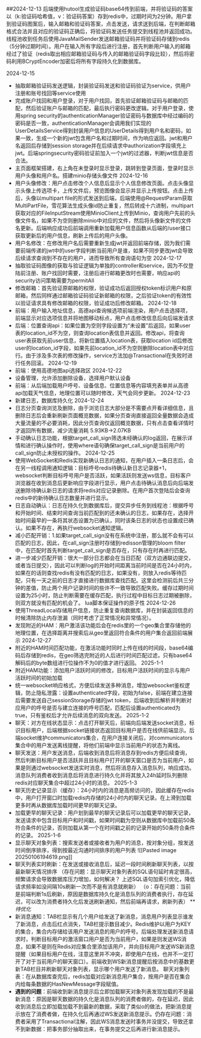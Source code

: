 
##2024-12-13
后端使用hutool生成验证码base64传到前端，并将验证码的答案以（k:验证码哈希值，v：验证码答案）存到redis中，过期时间为2分钟。用户拿到验证码图案后，输入邮箱和验证码答案，点击发送，请求送到后端，在判断邮箱格式合法并且对应的验证码正确后，将验证码发送任务提交到线程池并返回成功。线程池收到任务后使用JavaMailSender发送邮箱验证码并将验证码存储到redis（5分钟过期时间）。用户在输入所有字段后进行注册，首先判断用户输入的邮箱经过了验证（redis取出相应邮箱验证码与传入的邮箱验证码字段比较），然后将密码利用BCryptEncoder加密后将所有字段持久化到数据库。

2024-12-15
* 抽取邮箱验证码发送逻辑，封装验证码发送和验证码验证为service，供用户注册和账号找回等service使用
* 完成账户找回和用户登录，对于用户找回，首先验证邮箱验证码与邮箱的匹配，然后验证账户与邮箱的匹配，最后执行密码更改逻辑。对于用户登录，使用spring security的authenticationManager验证密码与数据库中经过编码的密码是否一致，authenticationManager会调用我们实现的UserDetailsService得到封装用户信息的UserDetails得到用户名和密码，如果一致，生成一个新的jwt包含用户名和过期时间，作为响应返回。jwt和用户名返回后存储到session storage并在后续请求中authorization字段填充上jwt。后端springsecurity密码验证前加入一个jwt的过滤器，判断jwt信息是否合法。
* 主页面框架搭建，右上角在未登录时显示登录，跳转到登录页面，登录时显示用户头像和用户名。搭建minio存储头像文件
2024-12-16
* 用户头像修改：用户点击修改个人信息后显示个人信息修改页面。点击头像显示头像上传选项卡，上传文件后，预览图像会显示并显示上传按钮。点击上传后，头像以multipart file的形式发送到后端，后端使用@RequestParam获取MultiPartFile，雪花算法生成头像id防止重复，然后转成十六进制，multipart获取对应的FileInputStream使用MinioClient上传到Minio，查询用户先前的头像文件名，如果不为空则删除minio中对应的文件，然后将头像新文件的文件名更新。后端响应成功后前端调用重新加载用户信息函数从后端的/user接口获取更新后的用户信息，刷新上传后的用户头像。
*  用户名修改：在修改用户名后需要重新生成jwt并返回前端存储，因为我们需要前端传递的jwt中的user字段判断当前用户是谁，如果不同步更改jwt会导致后续请求查询到不存在的用户，进而导致所有查询语句为空
2024-12-17
* 抽取验证码图像的获取与验证逻辑为单独的controller和service，因为不仅登陆前注册、账户找回时需要，注册后进行邮箱更改时也需要，响应api的security访问策略需要为permitAll
* 修改邮箱：首先验证原邮箱的权限，验证成功后返回授权token标识用户和原邮箱，然后同样通过邮箱验证码验证新邮箱的权限，之后验证token的有效性以验证请求具有修改邮箱的权限，验证成功后修改邮箱。
2024-12-18
* 前端：用户输入地址信息，高德api查询候选项前端渲染，用户点击选择项，前端显示对应选项信息并将地图移动标点，用户点击修改信息后向后端发请求
* 后端：位置查询api：如果位置为空则字段设置为“未设置”后返回，如果user表的location_id不为空，则查询location表信息并返回。修改api，将查询user表获取先前user信息，将新位置插入location表，获取location id后修改user的location_id字段，如果先前location_id不为空则删除location表中对应行。由于涉及多次表的修改操作，service方法加@Transactional在失败时进行任务回滚。
2024-12-19
* 前端：使用高德地图api选择政区
2024-12-22
* 设备管理，允许添加删除设备，选择用户默认设备
* 前端：从后端加载用户呼号、设备信息、位置信息等内容填充表单并从高德api加载天气信息，地理位置可以随时修改，天气会同步更新。
2024-12-23
* 新建日志，数据库持久化 
2024-12-24
* 日志分页查询浏览及删除，由于浏览日志大部分是不需要点开看详细信息，且删除日志后会重新刷新页面概览数据，如果分页查询直接返回全量数据会造成大量流量的不必要消耗，因此分页查询仅返回概览数据，只有点击查看详情时才返回所有数据，减少流量消耗  5.93KB->2.07KB
* 手动确认日志功能，根据target_call_sign筛选未经确认的log返回，在展示详情和进行确认操作时，使用where语句确保target_call_sign是当前用户的call_sign防止未授权的操作。
2024-12-25
* 使用WebSocket和Redis实现新确认日志的通知，在用户插入一条日志后，会在另一线程调用通知逻辑：目标呼号redis待确认新日志记录器+1，websocket判断目标呼号用户是否活跃，如果活跃则发送ws信息，目标客户浏览器在收到消息后更新响应字段进行显示，用户点击待确认消息后向后端发送删除待确认新日志的请求将redis对应记录删除。在用户首次登陆后会查询redis中的新待确认日志数量并进行显示。
* 日志自动确认：日志在持久化到数据库后，提交异步任务到线程池：根据呼号和开始时间、结束时间查询当前匹配到的还未确认的日志，如果存在，选择开始时间最早的一条将其状态设置为已确认，同时该条日志的状态也设置成已确认。如果不存在，再执行websocket通知逻辑。
* 减小匹配开销：1.如果target_call_sign没有在系统中注册，那么就不会有可以匹配的日志，因此，在call_sign注册时存储到redisson管理的bloom filter中，在匹配时首先判断target_call_sign是否存在，只有存在时再进行匹配。
* 进一步减少匹配开销：很大一部分日志都会在当日匹配（双方边通联边提交，或者当日提交），因此可以判断log的开始时间距离当前时间是否在24小时内，如果在的话则查找redis有没有匹配的日志，如果没有，则放入redis等待匹配，只有一天之前的日志才直接进行数据库查找匹配。这里会检测前后共三分钟的差值，防止两个用户记录时间的些许不一致导致匹配失败。缓存过期时间设置为25小时，防止判断需要在缓存匹配，执行过程中目标日志过期被删除，则双方就没有匹配的机会了。 lua脚本保证操作的原子性
2024-12-26
* 使用ThreadLocal存储用户信息，防止重复查询数据库，并在封装返回信息的时候清除防止内存泄漏（同时考虑了正常情况和异常情况）。
* 发现附近的HAM：用户激活该功能后会在redis里的一个geo集合里存储他的地理位置，在选择距离并搜索后从geo里返回符合条件的用户集合返回前端展示
2024-12-27
* 附近的HAM时间匹配功能，在激活功能时同时上传在线的时间段，base64编码后存储到redis，在geo筛选完附近的人后进行时间匹配过滤，只有base64解码后的byte数组进行位操作不为0的值才进行返回。
2025-1-1
* 附近HAM功能：添加用户活跃时间的修改，目标用户活跃时间的显示与用户活跃时间的初始加载
* 统一websocket响应格式，方便后续发送多种消息，增加websocket鉴权逻辑，防止隐私泄露：设置authenticated字段，初始为false，前端在建立连接后需要发送自己sessionStorage存储的jwt token，后端收到后解析并判断对应用户的呼号是否与建立连接的呼号匹配，匹配后设置authenticated为true，只有鉴权后才允许后续消息的双向发送。
2025-1-2
* 聊天：对方在线状态显示：点击打开聊天后，前端向后端发送socket消息，标识目标用户，后端根据socket链接状态返回目标用户是否在线供前端显示。后端socket维护communicators集合，在用户连接关闭后，对communicators集合中的用户发送离线提醒，将他们前端中显示当前用户的状态为离线。
* 聊天发送：用户发送消息，后端收到消息后将消息存到redis方便后续查询，然后判断目标用户是否活跃并且目标用户打开的聊天窗口是否为当前用户，如果是则通过websocket发送实时消息，然后将消息存入消息队列，响应成功。消息队列消费者收到消息后将消息进行持久化并将其放入24h延时队列删除redis对应聊天集合中超过24小时的消息。
2025-1-3
* 聊天历史记录显示（缓存）：24小时内的消息是高频访问的，因此缓存在redis中，用户打开窗口时加载redis内存储的24小时内的聊天记录。在上滑到加载更多时再从数据库加载时间更早的聊天记录。
* 加载更早的聊天记录：用户划到最早的聊天记录后可以加载更早的聊天记录，发送请求中包含目标用户和时间戳，如果时间戳为空则从数据库中加载前50条符合条件的记录，否则加载从第一个在时间戳之前的记录开始的50条符合条件的记录。
2025-1-6
* 显示聊天对象列表：搜索发送者或接收者为用户的消息，按对象分组，按发送时间倒序排序，得到按最近沟通时间排序的用户列表
	![[Pasted image 20250106194619.png]]
* 聊天列表实时刷新：在发送或接收消息后，延迟一段时间刷新聊天列表，以按最新聊天情况排序 （存在问题：显示聊天对象列表的SQL语句延时肯定很高，频繁请求会导致数据库压力增加，如何解决？ 上述SQL语句加索引优化，降低请求频率如没间隔10s刷新一次而不是有消息就刷新） （o：存在问题：当前是前端判断1s后刷新，原因是数据库持久化是消息队列的消费者执行，存在延迟，可以改为消费者持久化后发送刷新通知，然后前端再请求，刷新列表）    ***待优化*
* 新消息通知：TAB栏显示有几个用户给发送了新消息，消息用户列表显示谁发了新消息，点击后红点消失，TAB栏提示数目减少。Redis维护以用户为KEY的集合，集合内存储给该用户发送消息的用户的呼号。后端处理发送新消息请求时，判断目标用户的激活窗口用户是否为当前用户，如果是则发送WS消息，如果不是则在Redis对应集合里添加该用户，并向目标用户发送WS新消息提醒（如果目标用户在线，注意这里并不冲突，即使用户在线，也并不一定打开了对于当前用户的聊天窗口）。前端收到WS新消息提醒后按消息中的基数更新TAB栏目并刷新聊天对象列表，显示哪个用户发送了新消息。 聊天对象列表：在从数据库查完后，redis加载对应新消息用户集合，按用户是否在集合内给每条数据的HasNewMessage字段赋值。
* **遇到的问题**：前端收到新消息提示后立即加载聊天对象列表发现加载的不是最新消息：原因是聊天数据的持久化是消息队列的消费者做的，存在延迟，因此收到消息后立即加载加载不到最新的数据，采取了类似o的做法，把新消息提示放在了消费者做，在持久化后再通过WS发送新消息提示。仍存在问题：消费者采用了Transactional注解，因此WS消息发送时事务并没提交，导致还拿不到新数据：把事务部分抽取出来，在事务提交之后再进行新消息提示。